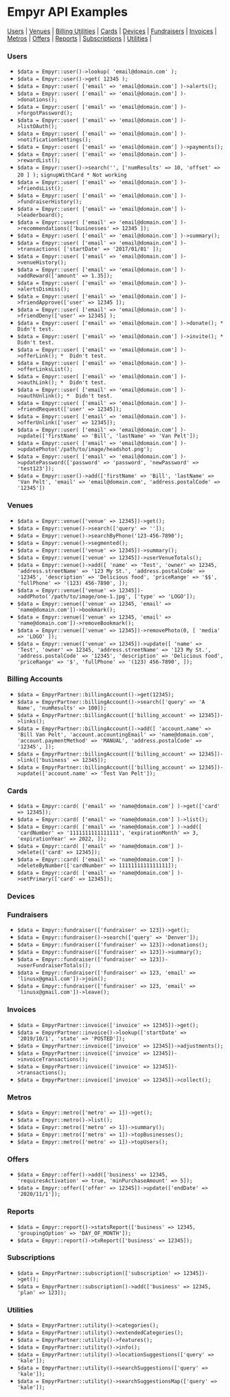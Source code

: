 # Empyr API Examples

[Users](#users) | 
[Venues](#venues) | 
[Billing Utilities](#billing-accounts) |
[Cards](#cards) | 
[Devices](#devices) |
[Fundraisers](#fundraisers) |
[Invoices](#invoices) |
[Metros](#metros) |
[Offers](#offers) |
[Reports](#reports) |
[Subscriptions](#subscriptions) |
[Utilities](#utilities) |

### Users
* `$data = Empyr::user()->lookup( 'email@domain.com' );`
* `$data = Empyr::user()->get( 12345 );`
* `$data = Empyr::user( ['email' => 'email@domain.com'] )->alerts();`
* `$data = Empyr::user( ['email' => 'email@domain.com'] )->donations();`
* `$data = Empyr::user( ['email' => 'email@domain.com'] )->forgotPassword();`
* `$data = Empyr::user( ['email' => 'email@domain.com'] )->listOAuth();`
* `$data = Empyr::user( ['email' => 'email@domain.com'] )->notificationSettings();`
* `$data = Empyr::user( ['email' => 'email@domain.com'] )->payments();`
* `$data = Empyr::user( ['email' => 'email@domain.com'] )->rewardList();`
* `$data = Empyr::user()->search('', ['numResults' => 10, 'offset' => 20 ] );`
`signupWithCard * Not working`
* `$data = Empyr::user( ['email' => 'email@domain.com'] )->friendsList();`
* `$data = Empyr::user( ['email' => 'email@domain.com'] )->fundraiserHistory();`
* `$data = Empyr::user( ['email' => 'email@domain.com'] )->leaderboard();`
* `$data = Empyr::user( ['email' => 'email@domain.com'] )->recommendations(['businesses' => 12345 ]);`
* `$data = Empyr::user( ['email' => 'email@domain.com'] )->summary();`
* `$data = Empyr::user( ['email' => 'email@domain.com'] )->transactions( ['startDate' => '2017/01/01' ]);`
* `$data = Empyr::user( ['email' => 'email@domain.com'] )->venueHistory();`
* `$data = Empyr::user( ['email' => 'email@domain.com'] )->addReward(['amount' => 1.35]);`
* `$data = Empyr::user( ['email' => 'email@domain.com'] )->alertsDismiss();`
* `$data = Empyr::user( ['email' => 'email@domain.com'] )->friendApprove(['user' => 12345 ]);`
* `$data = Empyr::user( ['email' => 'email@domain.com'] )->friendDeny(['user' => 12345] );`
* `$data = Empyr::user( ['email' => 'email@domain.com'] )->donate(); *  Didn't test.`
* `$data = Empyr::user( ['email' => 'email@domain.com'] )->invite(); *  Didn't test.`
* `$data = Empyr::user( ['email' => 'email@domain.com'] )->offerLink(); *  Didn't test.`
* `$data = Empyr::user( ['email' => 'email@domain.com'] )->offerLinksList();`
* `$data = Empyr::user( ['email' => 'email@domain.com'] )->oauthLink(); *  Didn't test.`
* `$data = Empyr::user( ['email' => 'email@domain.com'] )->oauthUnlink(); *  Didn't test.`
* `$data = Empyr::user( ['email' => 'email@domain.com'] )->friendRequest(['user' => 12345]);`
* `$data = Empyr::user( ['email' => 'email@domain.com'] )->offerUnlink(['user' => 12345]);`
* `$data = Empyr::user( ['email' => 'email@domain.com'] )->update(['firstName' => 'Bill', 'lastName' => 'Van Pelt']);`
* `$data = Empyr::user( ['email' => 'email@domain.com'] )->updatePhoto('/path/to/image/headshot.png');`
* `$data = Empyr::user( ['email' => 'email@domain.com'] )->updatePassword(['password' => 'password', 'newPassword' => 'test123']);`
* `$data = Empyr::user()->add(['firstName' => 'Bill', 'lastName' => 'Van Pelt', 'email' => 'email@domain.com', 'address.postalCode' => '12345'])`

### Venues
* `$data = Empyr::venue(['venue' => 12345])->get();`
* `$data = Empyr::venue()->search(['query' => '']);`
* `$data = Empyr::venue()->searchByPhone('123-456-7890');`
* `$data = Empyr::venue()->segmented();`
* `$data = Empyr::venue(['venue' => 12345])->summary();`
* `$data = Empyr::venue(['venue' => 12345])->userVenueTotals();`
* `$data = Empyr::venue()->add([
'name' => 'Test',
'owner' => 12345,
'address.streetName' => '123 My St.',
'address.postalCode' => '12345',
'description' => 'Delicious food',
'priceRange' => '$$',
'fullPhone' => '(123) 456-7890',
]);`
* `$data = Empyr::venue(['venue' => 12345])->addPhoto('/path/to/image/one-1.jpg', ['type' => 'LOGO']);`
* `$data = Empyr::venue(['venue' => 12345, 'email' => 'name@domain.com'])->bookmark();`
* `$data = Empyr::venue(['venue' => 12345, 'email' => 'name@domain.com'])->removeBookmark();`
* `$data = Empyr::venue(['venue' => 12345])->removePhoto(0, [ 'media' => 'LOGO' ]);`
* `$data = Empyr::venue(['venue' => 12345])->update([
'name' => 'Test',
'owner' => 12345,
'address.streetName' => '123 My St.',
'address.postalCode' => '12345',
'description' => 'Delicious food',
'priceRange' => '$',
'fullPhone' => '(123) 456-7890',
]);`

### Billing Accounts
* `$data = EmpyrPartner::billingAccount()->get(12345);`
* `$data = EmpyrPartner::billingAccount()->search(['query' => 'A Name', 'numResults' => 100]);`
* `$data = EmpyrPartner::billingAccount(['billing_account' => 12345])->links();`
* `$data = EmpyrPartner::billingAccount()->add([
    'account.name' => 'Bill Van Pelt',
    'account.accountingEmail' => 'name@domain.com',
    'account.paymentMethod' => 'MANUAL',
    'address.postalCode' => '12345',
]);`
* `$data = EmpyrPartner::billingAccount(['billing_account' => 12345])->link(['business' => 12345]);`
* `$data = EmpyrPartner::billingAccount(['billing_account' => 12345])->update(['account.name' => 'Test Van Pelt']);`

### Cards
* `$data = Empyr::card( ['email' => 'name@domain.com'] )->get(['card' => 12345]);`
* `$data = Empyr::card( ['email' => 'name@domain.com'] )->list();`
* `$data = Empyr::card( ['email' => 'name@domain.com'] )->add([
'cardNumber' => '1111111111111111',
'expirationMonth' => 3,
'expirationYear' => 2022,
]);`
* `$data = Empyr::card( ['email' => 'name@domain.com'] )->delete(['card' => 12345]);`
* `$data = Empyr::card( ['email' => 'name@domain.com'] )->deleteByNumber(['cardNumber' => 1111111111111111]);`
* `$data = Empyr::card( ['email' => 'name@domain.com'] )->setPrimary(['card' => 12345]);`

### Devices

### Fundraisers
* `$data = Empyr::fundraiser(['fundraiser' => 123])->get();`
* `$data = Empyr::fundraiser()->search(['query' => 'Denver']);`
* `$data = Empyr::fundraiser(['fundraiser' => 123])->donations();`
* `$data = Empyr::fundraiser(['fundraiser' => 123])->summary();`
* `$data = Empyr::fundraiser(['fundraiser' => 123])->userFundraiserTotals();`
* `$data = Empyr::fundraiser(['fundraiser' => 123, 'email' => 'linusx@gmail.com'])->join();`
* `$data = Empyr::fundraiser(['fundraiser' => 123, 'email' => 'linusx@gmail.com'])->leave();`

### Invoices
* `$data = EmpyrPartner::invoice(['invoice' => 12345])->get();`
* `$data = EmpyrPartner::invoice()->lookup(['startDate' => '2019/10/1', 'state' => 'POSTED']);`
* `$data = EmpyrPartner::invoice(['invoice' => 12345])->adjustments();`
* `$data = EmpyrPartner::invoice(['invoice' => 12345])->invoiceTransactions();`
* `$data = EmpyrPartner::invoice(['invoice' => 12345])->transactions();`
* `$data = EmpyrPartner::invoice(['invoice' => 12345])->collect();`

### Metros
* `$data = Empyr::metro(['metro' => 1])->get();`
* `$data = Empyr::metro()->list();`
* `$data = Empyr::metro(['metro' => 1])->summary();`
* `$data = Empyr::metro(['metro' => 1])->topBusinesses();`
* `$data = Empyr::metro(['metro' => 1])->topUsers();`

### Offers
* `$data = Empyr::offer()->add(['business' => 12345, 'requiresActivation' => true, 'minPurchaseAmount' => 5]);`
* `$data = Empyr::offer(['offer' => 12345])->update(['endDate' => '2020/11/1']);`

### Reports
* `$data = Empyr::report()->statsReport(['business' => 12345, 'groupingOption' => 'DAY_OF_MONTH']);`
* `$data = Empyr::report()->txReport(['business' => 12345]);`

### Subscriptions
* `$data = EmpyrPartner::subscription(['subscription' => 12345])->get();`
* `$data = EmpyrPartner::subscription()->add(['business' => 12345, 'plan' => 123]);`

### Utilities
* `$data = EmpyrPartner::utility()->categories();`
* `$data = EmpyrPartner::utility()->extendedCategories();`
* `$data = EmpyrPartner::utility()->features();`
* `$data = EmpyrPartner::utility()->info();`
* `$data = EmpyrPartner::utility()->locationSuggestions(['query' => 'kale']);`
* `$data = EmpyrPartner::utility()->searchSuggestions(['query' => 'kale']);`
* `$data = EmpyrPartner::utility()->searchSuggestionsMap(['query' => 'kale']);`
